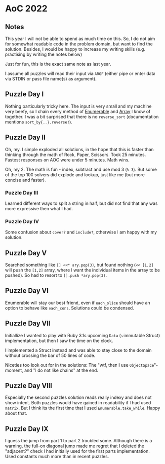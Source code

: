 # AoC 2022

## Notes

This year I will not be able to spend as much time on this. So, I do not aim
for somewhat readable code in the problem domain, but want to find the
solution. Besides, I would be happy to increase my writing skills (e.g.
practising by
writing the notes below)

Just for fun, this is the exact same note as last year.

I assume all puzzles will read their input via `ARGF` (either pipe or enter data via
STDIN  or pass file name(s) as argument).

## Puzzle Day I

Nothing particularly tricky here. The input is very small and my machine very beefy, so I chain every method of [Enumerable](https://ruby-doc.org/core-3.1.2/Enumerable.html) and [Array](https://ruby-doc.org/core-3.1.2/Array.html) I know of together.
I was a bit surprised that there is no `reverse_sort` (documentation mentions `sort_by{..}.reverse!`).

## Puzzle Day II

Oh, my. I simple exploded all solutions, in the hope that this is faster than thinking through the math of Rock, Paper, Scissors. Took 25 minutes. Fastest responses on AOC were under 5 minutes. Math wins.

Oh, my 2. The math is fun - index, subtract and use mod 3 (`% 3`). But some of the top 100 solvers did explode and lookup, just like me (but more concise and faster).

### Puzzle Day III

Learned different ways to split a string in half, but did not find that any was more expressive then what I had.

### Puzzle Day IV

Some confusion about `cover?` and `include?`, otherwise I am happy with my
solution.

## Puzzle Day V

Searched something like `[] <<* ary.pop(3)`, but found nothing (`<< [1,2]` will
push the `[1,2]` array, where I want the individual items in the array to be
pushed). So had to resort to `[].push *ary.pop(3)`.

## Puzzle Day VI

Enumerable will stay our best friend, even if `each_slice` should have an option
to behave like `each_cons`. Solutions could be condensed.

## Puzzle Day VII

Initiallize I wanted to play with Ruby 3.1s upcoming `Data` (~immutable Struct)
implementation, but then I saw the time on the clock.

I implemented a Struct instead and was able to stay close to the domain without
crossing the bar of 50 lines of code.

Niceties too look out for in the solutions: The "wtf, then I use `ObjectSpace`"-
moment, and "I do not like chains" at the end.

## Puzzle Day VIII

Especially the second puzzles solution reads really indexy and does not show intent. Both puzzles would have gained in readability if I had used `matrix`. But I think its the first time that I used `Enumerable.take_while`. Happy about that.

## Puzzle Day IX

I guess the jump from part 1 to part 2 troubled some. Although there is a warning, the full-on diagonal jump made me regret that I deleted the "adjacent?" check I had initially used for the first parts implementation.
Used constants much more than in recent puzzles.
